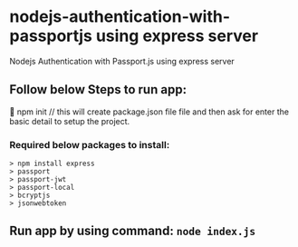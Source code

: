 # nodejs-authentication-with-passportjs using express server
Nodejs Authentication with Passport.js using express server


## Follow below Steps to run app:
 🔹 npm init  // this will create package.json file file and then ask for enter the basic detail to setup the project.
 
 ### Required below packages to install: 
    > npm install express
    > passport
    > passport-jwt
    > passport-local 
    > bcryptjs 
    > jsonwebtoken

## Run app by using command: `node index.js`

